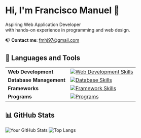 # Hi, I'm Francisco Manuel 👋

Aspiring Web Application Developer  
with hands-on experience in programming and web design.

:mailbox_with_no_mail: **Contact me**: fmhj97@gmail.com  
  
## 🌟 Languages and Tools

<table>
  <tr>
    <td><strong>Web Development</strong></td>
    <td>
      <a href="https://skillicons.dev"><img src="https://skillicons.dev/icons?i=java,php,javascript,html,css,bootstrap,sass,tailwind" alt="Web Development Skills"></a><br>
    </td>
  </tr>
  <tr>
    <td><strong>Database Management</strong></td>
    <td>
      <a href="https://skillicons.dev"><img src="https://skillicons.dev/icons?i=mysql" alt="Database Skills"></a>
    </td>
  </tr>
  <tr>
    <td><strong>Frameworks</strong></td>
    <td>
      <a href="https://skillicons.dev"><img src="https://skillicons.dev/icons?i=laravel,angular,spring" alt="Framework Skills"></a>
    </td>
  </tr>
  <tr>
    <td><strong>Programs</strong></td>
    <td>
      <a href="https://skillicons.dev"><img src="https://skillicons.dev/icons?i=eclipse,vscode,sublime,figma" alt="Programs"></a>
    </td>
  </tr>
</table>

## 📊 GitHub Stats
![Your GitHub Stats](https://github-readme-stats.vercel.app/api?username=FMHJ97&show_icons=true&theme=radical)
![Top Langs](https://github-readme-stats.vercel.app/api/top-langs/?username=FMHJ97&layout=compact&theme=radical)

